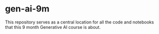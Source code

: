 # gen-ai-9m
This repository serves as a central location for all the code and notebooks that this 9 month Generative AI course is about.
